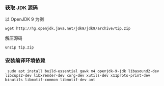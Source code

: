 ### 获取 JDK 源码
以 OpenJDK 9 为例
```
wget http://hg.openjdk.java.net/jdk9/jdk9/archive/tip.zip
```
解压源码
```
unzip tip.zip
```

### 安装编译环境依赖
```
 sudo apt install build-essential gawk m4 openjdk-9-jdk libasound2-dev libcups2-dev libxrender-dev xorg-dev xutils-dev x11proto-print-dev binutils libmotif-common libmotif-dev ant
```
